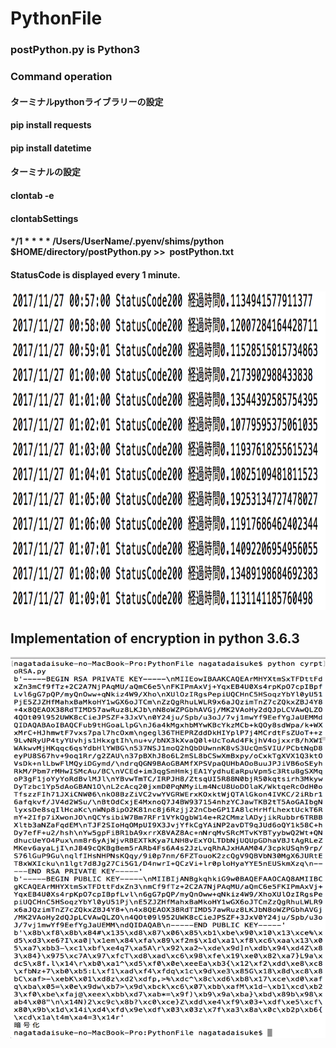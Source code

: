#  PythonFile 

### <p class="info"> postPython.py is Python3 </p>
### <p class="info"> Command operation </p>
#### <p class="info"> ターミナルpythonライブラリーの設定</p>
#### <p class="info"> pip install requests </p>
#### <p class="info"> pip install datetime </p>
#### <p class="info"> ターミナルの設定</p>
#### <p class="info"> clontab -e</p>

#### <p class="info"> clontabSettings</p>
#### <p class="info"> <p class="info"> */1 * * * * /Users/UserName/.pyenv/shims/python $HOME/directory/postPython.py >>   postPython.txt </p>


#### StatusCode is displayed every 1 minute.
<img src="https://github.com/daisukenagata/PythonFile/blob/master/crontabImage.png?raw=true" width="520px" height="510px">

## Implementation of encryption in python 3.6.3
<img src="https://github.com/daisukenagata/PythonFile/blob/master/スクリーンショット%202017-12-17%206.13.48.png?raw=true" width="520px" height="610px">
